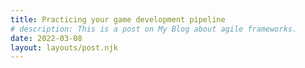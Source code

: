 ```yaml
---
title: Practicing your game development pipeline
# description: This is a post on My Blog about agile frameworks.
date: 2022-03-08
layout: layouts/post.njk
---
```


